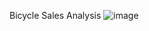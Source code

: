 Bicycle Sales Analysis
![image](https://github.com/user-attachments/assets/141b3ff9-8f0c-4312-a111-6a88980c877c)

